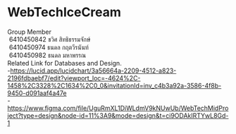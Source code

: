 # WebTechIceCream

Group Member<br />
&nbsp;6410450842 ชวิศ สิทธิธรรมจักษ์<br />
&nbsp;6410450974 ธนดล กฤตวีรนันท์<br />
&nbsp;6410450982 ธนดล มหาพรรณ<br />
Related Link for Databases and Design.<br />
-https://lucid.app/lucidchart/3a56664a-2209-4512-a823-2196fdbaebf7/edit?viewport_loc=-4624%2C-1458%2C3328%2C1634%2C0_0&invitationId=inv_c4b3a92a-3586-4f8b-9450-d091aaf4a47e <br />
-https://www.figma.com/file/UguRmXL1DiWLdmV9kNUwUb/WebTechMidProject?type=design&node-id=11%3A9&mode=design&t=ci9ODAkIRTYwL8Gd-1<br />
